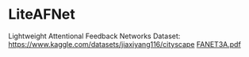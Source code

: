 # LiteAFNet
Lightweight Attentional Feedback Networks
Dataset: https://www.kaggle.com/datasets/jiaxiyang116/cityscape
[FANET3A.pdf](https://github.com/Jimmi1e/LiteAFNet/files/15242877/FANET3A.pdf)
